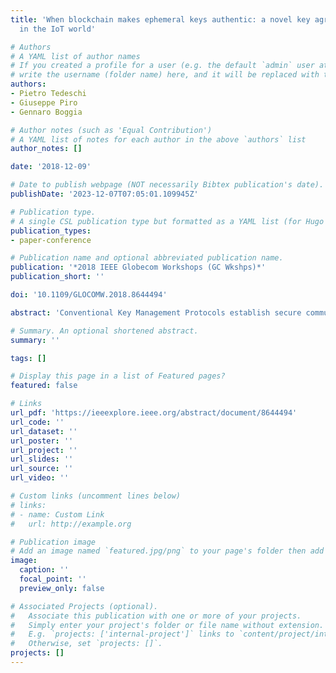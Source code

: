 ```yaml
---
title: 'When blockchain makes ephemeral keys authentic: a novel key agreement mechanism
  in the IoT world'

# Authors
# A YAML list of author names
# If you created a profile for a user (e.g. the default `admin` user at `content/authors/admin/`), 
# write the username (folder name) here, and it will be replaced with their full name and linked to their profile.
authors:
- Pietro Tedeschi
- Giuseppe Piro
- Gennaro Boggia

# Author notes (such as 'Equal Contribution')
# A YAML list of notes for each author in the above `authors` list
author_notes: []

date: '2018-12-09'

# Date to publish webpage (NOT necessarily Bibtex publication's date).
publishDate: '2023-12-07T07:05:01.109945Z'

# Publication type.
# A single CSL publication type but formatted as a YAML list (for Hugo requirements).
publication_types:
- paper-conference

# Publication name and optional abbreviated publication name.
publication: '*2018 IEEE Globecom Workshops (GC Wkshps)*'
publication_short: ''

doi: '10.1109/GLOCOMW.2018.8644494'

abstract: 'Conventional Key Management Protocols establish secure communication channels by using asymmetric cryptography based on “fixed” public keys. In the Internet of Things context, it is preferable to have a good level of freshness of the cryptographic material. But efficient solutions leveraging “ephemeral” public keys are not available yet. The work presented herein solves this problem by conceiving a novel key agreement methodology integrating the Blockchain technology. Specifically, Blockchain is used to store X.509 certificates related to the initial fixed public keys of devices, to publish new ephemeral public keys, and to help the verification of the authenticity of ephemeral public keys without sending signatures and additional X.509 certificates. A preliminary comparison against Transport Layer Security protocol and other customized key agreement schema presented in the literature demonstrates that the proposed approach registers low communication overhead, limited energy consumptions, and acceptable communication latencies while ensuring the lowest memory footprint.'

# Summary. An optional shortened abstract.
summary: ''

tags: []

# Display this page in a list of Featured pages?
featured: false

# Links
url_pdf: 'https://ieeexplore.ieee.org/abstract/document/8644494'
url_code: ''
url_dataset: ''
url_poster: ''
url_project: ''
url_slides: ''
url_source: ''
url_video: ''

# Custom links (uncomment lines below)
# links:
# - name: Custom Link
#   url: http://example.org

# Publication image
# Add an image named `featured.jpg/png` to your page's folder then add a caption below.
image:
  caption: ''
  focal_point: ''
  preview_only: false

# Associated Projects (optional).
#   Associate this publication with one or more of your projects.
#   Simply enter your project's folder or file name without extension.
#   E.g. `projects: ['internal-project']` links to `content/project/internal-project/index.md`.
#   Otherwise, set `projects: []`.
projects: []
---
```

